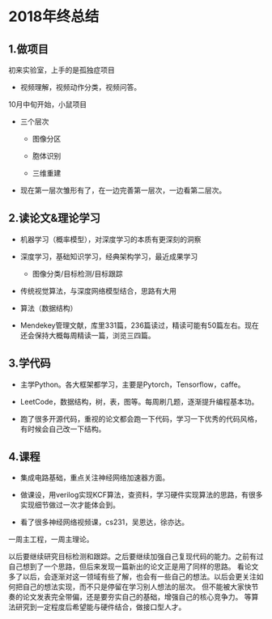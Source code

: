 # 2018年终总结

## 1.做项目

初来实验室，上手的是孤独症项目

* 视频理解，视频动作分类，视频问答。

10月中旬开始，小鼠项目

* 三个层次

  * 图像分区

  * 胞体识别

  * 三维重建

* 现在第一层次雏形有了，在一边完善第一层次，一边看第二层次。

## 2.读论文&理论学习

* 机器学习（概率模型），对深度学习的本质有更深刻的洞察

* 深度学习，基础知识学习，经典架构学习，最近成果学习

  * 图像分类/目标检测/目标跟踪

* 传统视觉算法，与深度网络模型结合，思路有大用

* 算法（数据结构）

* Mendekey管理文献，库里331篇，236篇读过，精读可能有50篇左右。现在还会保持大概每周精读一篇，浏览三四篇。

## 3.学代码

* 主学Python。各大框架都学习，主要是Pytorch，Tensorflow，caffe。

* LeetCode，数据结构，树，表，图等。每周刷几题，逐渐提升编程基本功。

* 跑了很多开源代码，重视的论文都会跑一下代码，学习一下优秀的代码风格，有时候会自己改一下结构。

## 4.课程

* 集成电路基础，重点关注神经网络加速器方面。

* 做课设，用verilog实现KCF算法，查资料，学习硬件实现算法的思路，有很多实现细节做过一次才能体会到。

* 看了很多神经网络视频课，cs231，吴恩达，徐亦达。


一周主工程，一周主理论。



以后要继续研究目标检测和跟踪。之后要继续加强自己复现代码的能力。之前有过自己想到了一个思路，但后来发现一篇新出的论文正是用了同样的思路。
看论文多了以后，会逐渐对这一领域有些了解，也会有一些自己的想法。以后会更关注如何把自己的想法实现，而不只是停留在学习别人想法的层次。
但不能被大家快节奏的论文发表完全带偏，还是要夯实自己的基础，增强自己的核心竞争力。
等算法研究到一定程度后希望能与硬件结合，做接口型人才。

